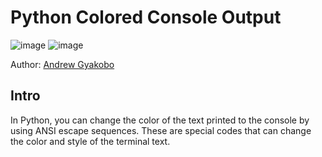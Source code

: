 # Python Colored Console Output

![image](https://img.shields.io/badge/Python-FFD43B?style=for-the-badge&logo=python&logoColor=blue)
![image](https://img.shields.io/badge/windows%20terminal-4D4D4D?style=for-the-badge&logo=windows%20terminal&logoColor=white)

Author: [Andrew Gyakobo](https://github.com/Gyakobo)

## Intro

In Python, you can change the color of the text printed to the console by using ANSI escape sequences. These are special codes that can change the color and style of the terminal text.



